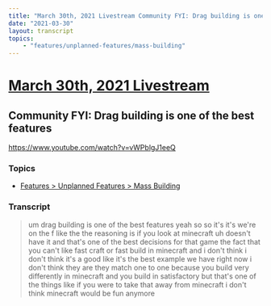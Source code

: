 ```yaml
---
title: "March 30th, 2021 Livestream Community FYI: Drag building is one of the best features"
date: "2021-03-30"
layout: transcript
topics:
    - "features/unplanned-features/mass-building"
---
```

# [March 30th, 2021 Livestream](../2021-03-30.md)
## Community FYI: Drag building is one of the best features
https://www.youtube.com/watch?v=vWPblgJ1eeQ

### Topics
* [Features > Unplanned Features > Mass Building](../topics/features/unplanned-features/mass-building.md)

### Transcript

> um drag building is one of the best features yeah so so it's it's we're on the f like the the reasoning is if you look at minecraft uh doesn't have it and that's one of the best decisions for that game the fact that you can't like fast craft or fast build in minecraft and i don't think i don't think it's a good like it's the best example we have right now i don't think they are they match one to one because you build very differently in minecraft and you build in satisfactory but that's one of the things like if you were to take that away from minecraft i don't think minecraft would be fun anymore
